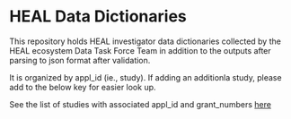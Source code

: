 # HEAL Data Dictionaries

This repository holds HEAL investigator data dictionaries collected by the HEAL ecosystem Data Task Force Team in addition to the outputs after parsing to json format after validation. 

It is organized by appl_id (ie., study). If adding an additionla study, please add to the below key for easier look up.


See the list of studies with associated appl_id and grant_numbers [here](./studies.yaml)

